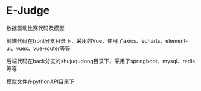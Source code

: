 # E-Judge
数据驱动比赛代码及模型


前端代码在front分支目录下，采用的Vue，使用了axios、echarts、element-ui、vuex、vue-router等等

后端代码在back分支的shujuqudong目录下，采用了springboot、mysql、redis等等

模型文件在pythonAPI目录下





